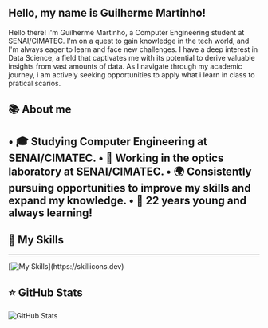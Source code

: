 ## Hello, my name is Guilherme Martinho!

Hello there! I'm Guilherme Martinho, a Computer Engineering student at SENAI/CIMATEC. I'm on a quest to gain knowledge in the tech world, and I'm always eager to learn and face new challenges. I have a deep interest in Data Science, a field that captivates me with its potential to derive valuable insights from vast amounts of data. As I navigate through my academic journey, i am actively seeking opportunities to apply what i learn in class to pratical scarios.

## 📚 About me
  •	🎓 Studying Computer Engineering at SENAI/CIMATEC.
  • 🚀 Working in the optics laboratory at SENAI/CIMATEC.
  • 🌍 Consistently pursuing opportunities to improve my skills and expand my knowledge.
  • 🎉 22 years young and always learning!
---

## 🚀 My Skills
---
[![My Skills](https://skillicons.dev/icons?i=c,cpp,js,html,css,bitbucket,git,java,linux,mysql,opencv,py,qt,)](https://skillicons.dev)
## ⭐ GitHub Stats

![GitHub Stats](https://github-readme-stats.vercel.app/api?username=Chumbos99&show_icons=true)




